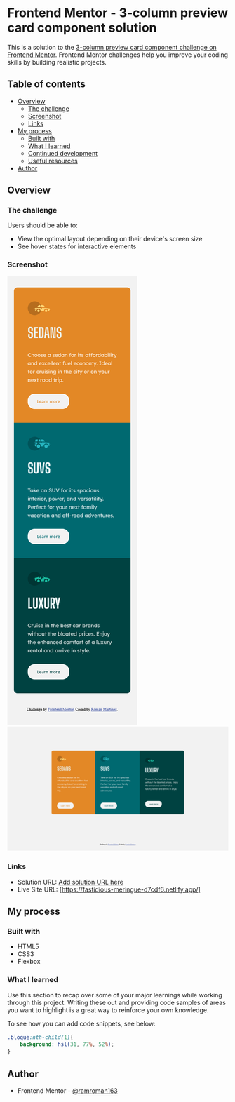 # Frontend Mentor - 3-column preview card component solution

This is a solution to the [3-column preview card component challenge on Frontend Mentor](https://www.frontendmentor.io/challenges/3column-preview-card-component-pH92eAR2-). Frontend Mentor challenges help you improve your coding skills by building realistic projects. 

## Table of contents

- [Overview](#overview)
  - [The challenge](#the-challenge)
  - [Screenshot](#screenshot)
  - [Links](#links)
- [My process](#my-process)
  - [Built with](#built-with)
  - [What I learned](#what-i-learned)
  - [Continued development](#continued-development)
  - [Useful resources](#useful-resources)
- [Author](#author)

## Overview

### The challenge

Users should be able to:

- View the optimal layout depending on their device's screen size
- See hover states for interactive elements

### Screenshot

![](./design/screenshot1.png)
![](./design/screenshot2.png)

### Links

- Solution URL: [Add solution URL here](https://your-solution-url.com)
- Live Site URL: [https://fastidious-meringue-d7cdf6.netlify.app/]

## My process

### Built with

- HTML5
- CSS3
- Flexbox

### What I learned

Use this section to recap over some of your major learnings while working through this project. Writing these out and providing code samples of areas you want to highlight is a great way to reinforce your own knowledge.

To see how you can add code snippets, see below:

```css
.bloque:nth-child(1){
    background: hsl(31, 77%, 52%);
}
```

## Author

- Frontend Mentor - [@ramroman163](https://www.frontendmentor.io/profile/ramroman163)